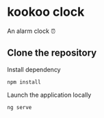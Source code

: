 # kookoo clock
An alarm clock ⏰ 

## Clone the repository

Install dependency
```
npm install
```

Launch the application locally

```
ng serve
```
